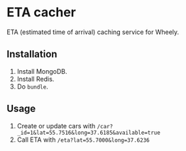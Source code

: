 # ETA cacher
ETA (estimated time of arrival) caching service for Wheely.

## Installation
1. Install MongoDB.
2. Install Redis.
3. Do `bundle`.

## Usage
1. Create or update cars with `/car?_id=1&lat=55.7516&long=37.6185&available=true`
2. Call ETA with `/eta?lat=55.7000&long=37.6236`
